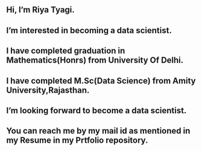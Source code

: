  ## Hi, I’m Riya Tyagi.

 ## I’m interested in becoming a data scientist.
 
 ## I have completed graduation in Mathematics(Honrs) from University Of Delhi.
 
 ## I have completed M.Sc(Data Science) from Amity University,Rajasthan.
 
 ## I’m looking forward to become a data scientist.
 
 ## You can reach me by my mail id as mentioned in my Resume in my Prtfolio repository.

